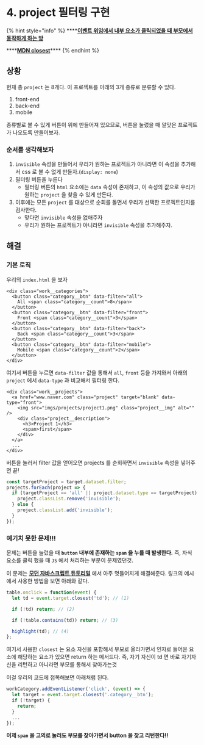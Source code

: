 # 4. project 필터링 구현

{% hint style="info" %}
\*\*\*\*[**이벤트 위임에서 내부 요소가 클릭되었을 때 부모에서 동작하게 하는 방**](https://ko.javascript.info/event-delegation%20)

\*\*\*\*[**MDN closest**](https://developer.mozilla.org/ko/docs/Web/API/Element/closest)\*\*\*\*
{% endhint %}

## 상황

현재 총 `project` 는 8개다. 이 프로젝트를 아래의 3개 종류로 분류할 수 있다.

1. front-end
2. back-end
3. mobile

종류별로 볼 수 있게 버튼이 위에 만들어져 있으므로, 버튼을 눌렀을 때 알맞은 프로젝트가 나오도록 만들어보자.

### 순서를 생각해보자

1. `invisible` 속성을 만들어서 우리가 원하는 프로젝트가 아니라면 이 속성을 추가해서 css 로 볼 수 없게 만들자.\(`display: none`\)
2. 필터링 버튼을 누른다
   * 필터링 버튼의 `html` 요소에는 `data` 속성이 존재하고, 이 속성의 값으로 우리가 원하는 `project` 을 찾을 수 있게 만든다.
3. 이후에는 모든 `project` 를 대상으로 순회를 돌면서 우리가 선택한 프로젝트인지를 검사한다.
   * 맞다면 `invisible` 속성을 없애주자
   * 우리가 원하는 프로젝트가 아니라면 `invisible` 속성을 추가해주자.

## 해결

### 기본 로직

우리의 `index.html` 을 보자

```markup
<div class="work__categories">
  <button class="category__btn" data-filter="all">
    All <span class="category__count">8</span>
  </button>
  <button class="category__btn" data-filter="front">
    Front <span class="category__count">3</span>
  </button>
  <button class="category__btn" data-filter="back">
    Back <span class="category__count">3</span>
  </button>
  <button class="category__btn" data-filter="mobile">
    Mobile <span class="category__count">2</span>
  </button>
</div>
```

여기서 버튼을 누르면 `data-filter` 값을 통해서 `all`, `front` 등을 가져와서 아래의 `project` 에서 `data-type` 과 비교해서 필터링 한다.

```markup
<div class="work__projects">
  <a href="www.naver.com" class="project" target="blank" data-type="front">
    <img src="imgs/projects/project1.png" class="project__img" alt="" />
    <div class="project__description">
      <h3>Project 1</h3>
      <span>first</span>
    </div>
  </a>
  ...
</div>
```

버튼을 눌러서 filter 값을 얻어오면 projects 를 순회하면서 `invisible` 속성을 넣어주면 끝!

```javascript
const targetProject = target.dataset.filter;
projects.forEach(project => {
  if (targetProject == 'all' || project.dataset.type == targetProject) {
    project.classList.remove('invisible');
  } else {
    project.classList.add('invisible');
  }
});
```

### 예기치 못한 문제!!!

문제는 버튼을 눌렀을 때 **`button` 내부에 존재하는 `span` 을 누를 때 발생한다.** 즉, 자식 요소를 클릭 했을 때 `JS` 에서 처리하는 부분이 문제였던것.

이 문제는 [**모던 자바스크립트 듀토리얼**](https://ko.javascript.info/event-delegation) 에서 아주 멋들어지게 해결해준다. 링크의 예시에서 사용한 방법을 보면 아래와 같다.

```javascript
table.onclick = function(event) {
  let td = event.target.closest('td'); // (1)

  if (!td) return; // (2)

  if (!table.contains(td)) return; // (3)

  highlight(td); // (4)
};
```

여기서 사용한 `closest` 는 요소 자신을 포함해서 부모로 올라가면서 인자로 들어온 요소에 해당하는 요소가 있으면 return 하는 메서드다. 즉, 자기 자신이 td 면 바로 자기자신을 리턴하고 아니라면 부모를 통해서 찾아가는것

이걸 우리의 코드에 접목해보면 아래처럼 된다.

```javascript
workCategory.addEventListener('click', (event) => {
  let target = event.target.closest('.category__btn');
  if (!target) {
    return;
  }
  ...
});
```

**이제 `span` 을 고의로 눌러도 부모를 찾아가면서 button 을 찾고 리턴한다!!**

